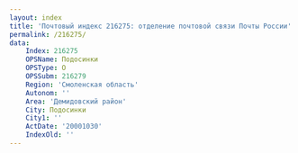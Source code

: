 ```yaml
---
layout: index
title: 'Почтовый индекс 216275: отделение почтовой связи Почты России'
permalink: /216275/
data:
    Index: 216275
    OPSName: Подосинки
    OPSType: О
    OPSSubm: 216279
    Region: 'Смоленская область'
    Autonom: ''
    Area: 'Демидовский район'
    City: Подосинки
    City1: ''
    ActDate: '20001030'
    IndexOld: ''
---
```

